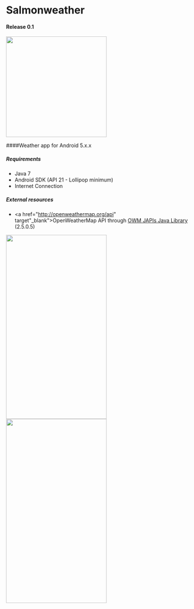 # Salmonweather
#### Release 0.1
<img height="275" width="275" src="https://raw.github.com/herrlax/salmonweather/master/app/src/main/res/drawable/sun.png">

####Weather app for Android 5.x.x 

##### Requirements
* Java 7
* Android SDK (API 21 - Lollipop minimum)
* Internet Connection

##### External resources
* <a href="http://openweathermap.org/api" target"_blank">OpenWeatherMap API</a> through 
 <a href="http://code.aksingh.net/owm-japis/overview">OWM JAPIs Java Library</a> (2.5.0.5)



<img height="503" width="275" src="https://raw.github.com/herrlax/salmonweather/master/documentation/app_psd.png">
<img height="503" width="275" src="https://raw.github.com/herrlax/salmonweather/master/documentation/app_psd_2.png">
